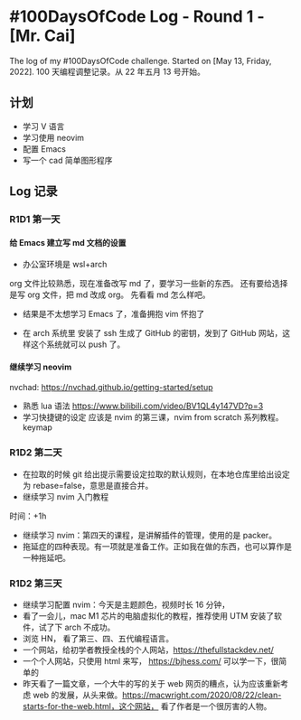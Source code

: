 # #100DaysOfCode Log - Round 1 - [Mr. Cai]

The log of my #100DaysOfCode challenge. Started on [May 13, Friday, 2022].
100 天编程调整记录。从 22 年五月 13 号开始。

## 计划

- 学习 V 语言
- 学习使用 neovim
- 配置 Emacs
- 写一个 cad 简单图形程序

## Log 记录

### R1D1 第一天

#### 给 Emacs 建立写 md 文档的设置

- 办公室环境是 wsl+arch

org 文件比较熟悉，现在准备改写 md 了，要学习一些新的东西。
还有要给选择是写 org 文件，把 md 改成 org。
先看看 md 怎么样吧。

- 结果是不太想学习 Emacs 了，准备拥抱 vim 怀抱了

- 在 arch 系统里 安装了 ssh 生成了 GitHub 的密钥，发到了 GitHub 网站，这样这个系统就可以 push 了。

#### 继续学习 neovim

nvchad: https://nvchad.github.io/getting-started/setup

- 熟悉 lua 语法
  https://www.bilibili.com/video/BV1QL4y147VD?p=3
- 学习快捷键的设定
  应该是 nvim 的第三课，nvim from scratch 系列教程。
  keymap

### R1D2 第二天

- 在拉取的时候 git 给出提示需要设定拉取的默认规则，在本地仓库里给出设定为 rebase=false，意思是直接合并。
- 继续学习 nvim 入门教程

时间：+1h

- 继续学习 nvim：第四天的课程，是讲解插件的管理，使用的是 packer。
- 拖延症的四种表现。有一项就是准备工作。正如我在做的东西，也可以算作是一种拖延吧。

### R1D2 第三天

- 继续学习配置 nvim：今天是主题颜色，视频时长 16 分钟，
- 看了一会儿，mac M1 芯片的电脑虚拟化的教程，推荐使用 UTM 安装了软件，试了下 arch 不成功。
- 浏览 HN， 看了第三、四、五代编程语言。
- 一个网站，给初学者教授全栈的个人网站，https://thefullstackdev.net/
- 一个个人网站，只使用 html 来写， https://bjhess.com/ 可以学一下，很简单的
- 昨天看了一篇文章，一个大牛的写的关于 web 网页的糟点，认为应该重新考虑 web 的发展，从头来做。https://macwright.com/2020/08/22/clean-starts-for-the-web.html，这个网站， 看了作者是一个很厉害的人物。
